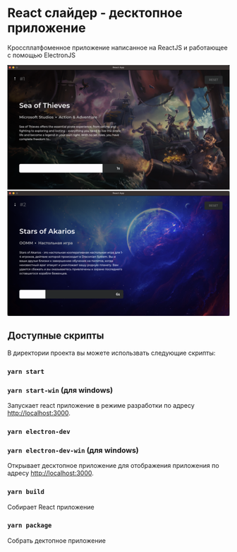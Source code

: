 # React слайдер - десктопное приложение

Кроссплатфоменное приложение написанное на ReactJS и работающее с помощью ElectronJS

![prev1](https://raw.githubusercontent.com/kast96/electron-slider/master/screenshots/prev1.png)
![prev2](https://raw.githubusercontent.com/kast96/electron-slider/master/screenshots/prev2.png)

## Доступные скрипты

В директории проекта вы можете использвать следующие скрипты:

### `yarn start`
### `yarn start-win` (для windows)

Запускает react приложение в режиме разработки по адресу [http://localhost:3000](http://localhost:3000).

### `yarn electron-dev`
### `yarn electron-dev-win` (для windows)

Открывает десктопное приложение для отображения приложения по адресу [http://localhost:3000](http://localhost:3000).

### `yarn build`

Собирает React приложение

### `yarn package`

Собрать дектопное приложение
